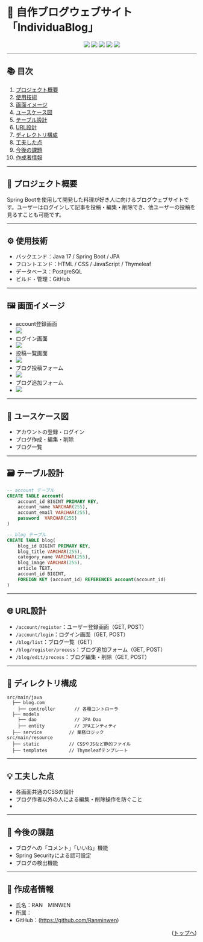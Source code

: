 
<div id="top"></div>

# 📘 自作ブログウェブサイト「IndividuaBlog」

<p align="center">
  <img src="https://img.shields.io/badge/-Java-007396.svg?logo=java&style=for-the-badge">
  <img src="https://img.shields.io/badge/-SpringBoot-6DB33F.svg?logo=springboot&style=for-the-badge&logoColor=white">
  <img src="https://img.shields.io/badge/-Thymeleaf-005F0F.svg?style=for-the-badge">
  <img src="https://img.shields.io/badge/-PostgreSQL-4479A1.svg?logo=mysql&style=for-the-badge&logoColor=white">
  <img src="https://img.shields.io/badge/-GitHub-181717.svg?logo=github&style=for-the-badge">
</p>

---


## 📚 目次

1. [プロジェクト概要](#プロジェクト概要)
2. [使用技術](#使用技術)
3. [画面イメージ](#画面イメージ)
4. [ユースケース図](#ユースケース図)
5. [テーブル設計](#テーブル設計)
6. [URL設計](#url設計)
7. [ディレクトリ構成](#ディレクトリ構成)
8. [工夫した点](#工夫した点)
9. [今後の課題](#今後の課題)
10. [作成者情報](#作成者情報)

---
## 🧩 プロジェクト概要

Spring Bootを使用して開発した料理が好き人に向けるブログウェブサイトです。ユーザーはログインして記事を投稿・編集・削除でき、他ユーザーの投稿を見るすことも可能です。

---
## ⚙️ 使用技術

- バックエンド：Java 17 / Spring Boot / JPA
- フロントエンド：HTML / CSS / JavaScript / Thymeleaf
- データベース：PostgreSQL
- ビルド・管理：GitHub

---
## 🖼 画面イメージ


- account登録画面
- <img src="/images/accountregister.png">
- ログイン画面
- <img src="/images/login.png">
- 投稿一覧画面
- <img src="/images/bloglist.png">
- ブログ投稿フォーム
- <img src="/images/blogregister.png">
- ブログ追加フォーム
- <img src="/images/blogedit.png">
---

## 🧭 ユースケース図

- アカウントの登録・ログイン
- ブログ作成・編集・削除
- ブログ一覧

---


## 🗃 テーブル設計

```sql
-- account テーブル
CREATE TABLE account(
    account_id BIGINT PRIMARY KEY,
    account_name VARCHAR(255),
    account_email VARCHAR(255),
    password  VARCHAR(255)
)

-- blog テーブル
CREATE TABLE blog(
    blog_id BIGINT PRIMARY KEY,
    blog_title VARCHAR(255),
    category_name VARCHAR(255),
    blog_image VARCHAR(255),
    article TEXT,
    account_id BIGINT,
    FOREIGN KEY (account_id) REFERENCES account(account_id)
)
```

---

## 🌐 URL設計

- `/account/register`：ユーザー登録画面（GET, POST）
- `/account/login`：ログイン画面（GET, POST）
- `/blog/list`：ブログ一覧（GET）
- `/blog/register/process`：ブログ追加フォーム（GET, POST）
- `/blog/edit/process`：ブログ編集・削除（GET, POST）

---

## 📂 ディレクトリ構成

```
src/main/java
  ├── blog.com
    ├── controller       // 各種コントローラ
  ├── models
    ├── dao              // JPA Dao
    ├── entity           // JPAエンティティ
  ├── service          // 業務ロジック
src/main/resource
  ├── static           // CSSやJSなど静的ファイル
  ├── templates        // Thymeleafテンプレート
```

---

## 💡 工夫した点

- 各画面共通のCSSの設計
- ブログ作者以外の人による編集・削除操作を防ぐこと
- 

---

## 🧪 今後の課題

- ブログへの「コメント」「いいね」機能
- Spring Securityによる認可設定
- ブログの検出機能

---

## 👤 作成者情報

- 氏名：RAN　MINWEN
- 所属：
- GitHub：(https://github.com/Ranminwen)

<p align="right">(<a href="#top">トップへ</a>)</p>
